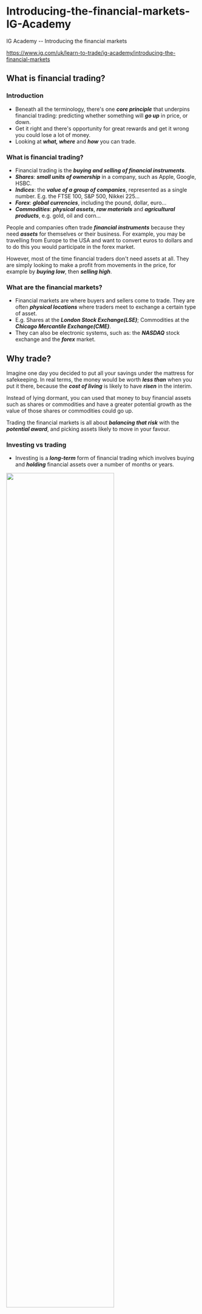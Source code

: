# Introducing-the-financial-markets-IG-Academy
IG Academy -- Introducing the financial markets

https://www.ig.com/uk/learn-to-trade/ig-academy/introducing-the-financial-markets

## What is financial trading?

### Introduction

* Beneath all the terminology, there's one ***core principle*** that underpins financial trading: predicting whether something will ***go up*** in price, or down. 
* Get it right and there's opportunity for great rewards and get it wrong you could lose a lot of money.
* Looking at ***what, where*** and ***how*** you can trade.

### What is financial trading?

* Financial trading is the ***buying and selling of financial instruments***.
* ***Shares***: ***small units of ownership*** in a company, such as Apple, Google, HSBC.
* ***Indices***: the ***value of a group of companies***, represented as a single number. E.g. the FTSE 100, S&P 500, Nikkei 225...
* ***Forex***: ***global currencies***, including the pound, dollar, euro...
* ***Commodities***: ***physical assets***, ***raw materials*** and ***agricultural products***, e.g. gold, oil and corn...

People and companies often trade ***financial instruments*** because they need ***assets*** for themselves or their business. For example, you may be travelling from Europe to the USA and want to convert euros to dollars and to do this you would participate in the forex market.

However, most of the time financial traders don't need assets at all. They are simply looking to make a profit from movements in the price, for example by ***buying low***, then ***selling high***.

### What are the financial markets?

* Financial markets are where buyers and sellers come to trade. They are often ***physical locations*** where traders meet to exchange a certain type of asset.
* E.g. Shares at the ***London Stock Exchange(LSE)***; Commodities at the ***Chicago Mercantile Exchange(CME)***.
* They can also be electronic systems, such as: the ***NASDAQ*** stock exchange and the ***forex*** market.

## Why trade?

Imagine one day you decided to put all your savings under the mattress for safekeeping. In real terms, the money would be worth ***less than*** when you put it there, because the ***cost of living*** is likely to have ***risen*** in the interim.

Instead of lying dormant, you can used that money to buy financial assets such as shares or commodities and have a greater potential growth as the value of those shares or commodities could go up.

Trading the financial markets is all about ***balancing that risk*** with the ***potential award***, and picking assets likely to move in your favour.

### Investing vs trading

* Investing is a ***long-term*** form of financial trading which involves buying and ***holding*** financial assets over a number of months or years.
<img src = "https://github.com/Louisli0515/Introducing-the-financial-markets-IG-Academy/assets/128298224/e0b3484f-0f3d-47f4-bb5f-24ddd11f04c1" width = 75% height = 75%>

* But long-term investing isn't the only way of participating in the financial markets, there's also ***active trading***, sometimes known as ***speculation***.
* While investors generally focus on the long-term value of assets and attempt to build a portfolio that will perform well in the future, ***active traders*** tend to focus on short-term market movements, with some participants placing hundreds of trades per day.

## What are equities?

### Why do companies offer shares?

#### To raise money

* By allowing investors to buy part of the company, the management are able to ***raise capital*** to put back into the business.
* If the funds are used wisely and the company becomes more profitable as a result, the value of the share price, and therefore the business, should ***rise***.
* The company and its shareholder are heavily ***reliant*** on each other: The company needs shareholders to ***raise funds***, and the shareholders hope the company will use their investment to ***grow the business*** - so they can make a ***profit***.

### Why do share prices move?

* The amount of share fluctuates is known as its ***volatility***.
* Whether a share price moves up or down is based fundamentally on the ***laws of supply*** and ***demand***.
* If more people want to buy a share then sell it, the price will ***rise*** because the share is ***more sought-after*** (the 'demand' outstrips the 'supply').
* Conversely, if supply is greater than demand, then the price will fall.

Supply and demand can be influenced by many factors, but the main two are:

* ***Earnings***: If the earnings are ***better than*** expected, the share price generally ***rises***. If the earnings ***disappoint***, the share price is likely to ***fall***. The firm's share price can be particularly ***volatile*** immediately before and after the announcement, especially if the figures are significantly ***better*** or ***worse*** than anticipated.
* ***Sentiment***: Share prices tend to react ***strongly*** to expectations of the company's future performance, which are built on any number of factors such as upcoming industry legislation, public faith in the company's management team or the general health of the economy.

## Trading shares

### How are shares traded?

* Major shares are traded on the stock market. E.g. The marjority of UK shares are traded on the London Stock Exchange (LSE), while most US shares can be found on New York Stock Exchange (NYSE) or NASDAQ.

### What is a stockbroker?

* The role of the stockbroker is to ***buy and sell*** stocks on their clients' behalf.
* Nowadays, this process is almost always conducted ***online***.

There are three main types of broker:

* ***Full-service***: ***Create*** and ***execute*** a strategy based on the investment goals of the client - trading on their behalf. (***High commission***)
* ***Advisory***: Provide ***investment advice*** and ***recommend*** specific trades, but leave the final decision to the client. (***Medium commission***)
* ***Execution-only***: Simply carry out the client's trading instructions, usually via an online platform. ***No advice given***. (***Low commission***)

### Trading times

* Shares are only traded during the opening hours of their designated stock exchange.

<img src = https://github.com/Louisli0515/Introducing-the-financial-markets-IG-Academy/assets/128298224/2313ecbf-c6dd-4890-8ad1-00e7208e6400 width = 50% height = 50%>

### How do shares become listed on an exchange?

* Companies are either ***privately owned*** or ***public***.
* A private company isn't ***listed*** on a major stock exchange, so you would usually have to contact the owners directly to buy shares. They are under ***no obligation*** to sell them.
* If the owners want to 'go public' to raise some capital or boost the company's reputation, they must carry out an initial public offering, or ***IPO***.
* Publically-listed companies often have many ***more shareholders*** than private ones, and are subject to ***much tighter*** regulations.

### Dividends

* A key advantage to investing in shares is the potential for dividends.
* A dividend is an amount of money paid to shareholders, representing a ***portion of*** the company's profits.
* Dividends can ***compensate*** for a share price that isn't moving much, giving shareholders ***an income*** instead.
* Companies that are ***expanding rapidly*** usually don't offer dividends, choosing instead to ***reinvest*** all their profits to ***sustain growth***.

## What are stock indices?

* A stock index is a ***measurement*** of value of a ***certain section*** of the stock market.
* This ***certain section*** of the stock market can be: an ***exchange***(NASDAQ), a ***region***(such as Europe or Asia) or a ***sector***(energy, electronics, etc)

### Why are they important?

* Stock indices give traders and investors an ***indication*** of how an exchange, region or sector is performing.
* E.g. the ASX 200, tracks the performance of 200 of the largest companies in Australia. A rising ASX 200 tells investors that, generally, the state of the Australian stock market is ***improving***. If the Australian stock market is on the up, then more often than not, the entire Aussie economy tends to be ***doing well***.

### What are the major stock indices?

In the US, there are several major indices, all based on slightly different ***sections*** of the market. The three main US indices are: 

* ***Dow Jones Industrial Average***: One of the oldest and most quoted indices, the Dow Jones Industrial Average represents 30 of the most influential companies in the US.
* ***S&P 500***: More diverse than DJIA, the S&P 500 is based on the value of 500 of the largest US shares listed on either NYSE or NASDAQ. Today represents around 70% of the total value the US stock market.
* ***NASDAQ-100***: Based on 100 of the largest non-financial companies listed on the NASDAQ exchange in New York City. It represents firms across a number sections, but in particular ***computing, telecommunications*** and ***biotechnology***.

## Trading stock indices

* Most major indices are either calculated using a ***capitalisation-weighted*** or a ***price-wweighted*** system.

### Capitalisation-weighted system

* This system takes the ***size*** of each company into account when calculating the value of the index as a whole. So the more a particular company is worth, the more its share price will affect the index.
* You can tell how much a particular company is worth by ***multiplying*** its share price by the ***number of shares issued***. This is called its ***market capitalisation***.

### Price-weighted system

* This method is based on the ***actual share price*** of the companies in the index, rather than their overall size.
* The ***higher*** the share price, the ***more influence*** that company has on the value of the index.

### How do you trade stock indices?

* You cannot buy or sell them directly, there's no asset to own and nothing to exchange. Therefore, to trade on the price of an index, you need to choose a product that ***mirrors*** its performance.

#### Index Fund

* A specialised investment fund that attempts to ***replicate*** the movements of a particular stock index.

#### Exchange-traded fund (ETF)

* A distincty type of index fund that can be traded like a stock on an exchange.

#### Derivatives

* Financial products that derive their price from the performance of an underlying instrument. E.g. futures, options, digital 100s, spread bets or contracts for difference (CFDs).

## What is forex?

* Forex, also known as foreign exchange is the largest financial market in the world. On average over $5 trillion worth of transactions take place every day.
* That's around 100 times more than the New York Stock Exchange (NYSE) - the world's biggest stock exchange.

### Who trades forex?

* By far the most signifanct players in the forex market are the major international banks. Between, them, Citigroup, Deutsche Bank, Barclays, JPMorgan and UBS account for around 50% of global forex trade.

### Why do people trade forex?

* ***Speculation***: Simply to make money. With major financial institutions always looking to profit from small changes in forex prices, many large trades can occur throughout the day. This activity means currency rates are some of the ***most consistently volatile*** financial markets in the world - which in turn provides more opportunity for speculators to make money.
* ***Purchasing goods or services in another currency***: Everyy time a transaction is made between two entities in different regions, a foreign exchange transaction needs to take place to pay for the goods or services exchanged.

### How do you trade forex?

* Forex is an over-the-counter (OTC) market. Currencies are exchanged directly between two parties rather than through an exchange.
